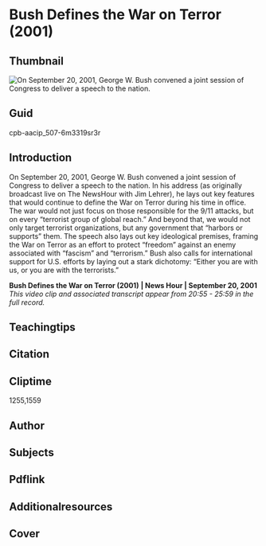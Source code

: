 # Bush Defines the War on Terror (2001)

## Thumbnail

![On September 20, 2001, George W. Bush convened a joint session of Congress to deliver a speech to the nation.](https://s3.amazonaws.com/americanarchive.org/primary_source_sets/5_War_On_Terror.jpeg "On September 20, 2001, George W. Bush convened a joint session of Congress to deliver a speech to the nation.")


## Guid
cpb-aacip_507-6m3319sr3r

## Introduction

On September 20, 2001, George W. Bush convened a joint session of Congress to deliver a speech to the nation. In his address (as originally broadcast live on The NewsHour with Jim Lehrer), he lays out key features that would continue to define the War on Terror during his time in office. The war would not just focus on those responsible for the 9/11 attacks, but on every “terrorist group of global reach.” And beyond that, we would not only target terrorist organizations, but any government that “harbors or supports” them. The speech also lays out key ideological premises, framing the War on Terror as an effort to protect “freedom” against an enemy associated with “fascism” and “terrorism.” Bush also calls for international support for U.S. efforts by laying out a stark dichotomy: “Either you are with us, or you are with the terrorists.” 


<b>Bush Defines the War on Terror (2001)</b>
<b>| News Hour | September 20, 2001</b>
<i>This video clip and associated transcript appear from 20:55 - 25:59 in the full record.</i>

## Teachingtips

## Citation

## Cliptime

1255,1559

## Author
## Subjects
## Pdflink
## Additionalresources
## Cover
